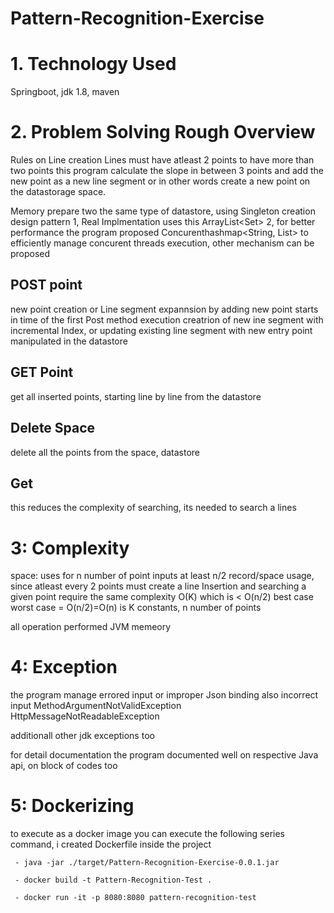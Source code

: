 # Pattern-Recognition-Exercise
# 1. Technology Used
Springboot, jdk 1.8, maven

# 2. Problem Solving Rough Overview

Rules on Line creation
Lines must have atleast 2 points
to have more than two points this program  calculate the slope in between 3 points and add the new point as a new 
line segment or in other words create a new point on the datastorage space.

Memory
prepare two the same type of datastore, using Singleton creation design pattern
1, Real Implmentation uses this ArrayList<Set<String>>
2, for better performance the program proposed Concurenthashmap<String, List<String>> to efficiently manage concurent threads execution, other mechanism can be proposed

## POST point
new point creation or Line segment expannsion by adding new point starts in time of the first Post method execution
creatrion of new ine segment with incremental Index, or updating existing line segment with new entry point manipulated in the datastore

## GET Point
get all inserted points, starting line by line from the datastore

## Delete Space
delete all the points from the space, datastore

## Get 
this reduces the complexity of searching, its needed to search a lines


# 3: Complexity
space:  uses for n number of point inputs at least n/2 record/space usage, since atleast every 2 points must create a line 
Insertion and searching a given point require the same complexity O(K) which is < O(n/2) best case worst case = O(n/2)=O(n) is K constants, n number of points

all operation performed JVM memeory 


#  4: Exception

the program manage errored input or improper Json binding also incorrect input
MethodArgumentNotValidException
HttpMessageNotReadableException

additionall other jdk exceptions too

for detail documentation the program documented well on respective Java api, on block of codes too
                                                                                        
# 5: Dockerizing
 to execute as a docker image you can execute the following series command, i created Dockerfile inside the project
     
     - java -jar ./target/Pattern-Recognition-Exercise-0.0.1.jar  

     - docker build -t Pattern-Recognition-Test .
     
     - docker run -it -p 8080:8080 pattern-recognition-test
